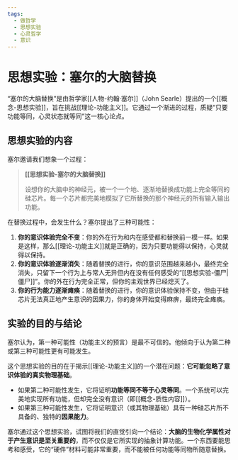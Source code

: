 ```yaml
---
tags:
  - 做哲学
  - 思想实验
  - 心灵哲学
  - 意识
---
```


# 思想实验：塞尔的大脑替换

“塞尔的大脑替换”是由哲学家[[人物-约翰·塞尔]]（John Searle）提出的一个[[概念-思想实验]]，旨在挑战[[理论-功能主义]]。它通过一个渐进的过程，质疑“只要功能等同，心灵状态就等同”这一核心论点。

## 思想实验的内容

塞尔邀请我们想象一个过程：

> **[[思想实验-塞尔的大脑替换]]**
>
> 设想你的大脑中的神经元，被一个一个地、逐渐地替换成功能上完全等同的硅芯片。每一个芯片都完美地模拟了它所替换的那个神经元的所有输入输出功能。

在替换过程中，会发生什么？塞尔提出了三种可能性：

1.  **你的意识体验完全不变**：你的外在行为和内在感受都和替换前一模一样。如果是这样，那么[[理论-功能主义]]就是正确的，因为只要功能得以保持，心灵就得以保持。
2.  **你的意识体验逐渐消失**：随着替换的进行，你的意识范围越来越小，最终完全消失，只留下一个行为上与常人无异但内在没有任何感受的“[[思想实验-僵尸|僵尸]]”。你的外在行为完全正常，但你的主观世界已经熄灭了。
3.  **你的行为能力逐渐瘫痪**：随着替换的进行，你的意识体验保持不变，但由于硅芯片无法真正地产生意识的因果力，你的身体开始变得麻痹，最终完全瘫痪。

## 实验的目的与结论

塞尔认为，第一种可能性（功能主义的预言）是最不可信的。他倾向于认为第二种或第三种可能性更有可能发生。

这个思想实验的目的在于揭示[[理论-功能主义]]的一个潜在问题：**它可能忽略了意识体验的真实物理基础**。

*   如果第二种可能性发生，它将证明**功能等同不等于心灵等同**。一个系统可以完美地实现所有功能，但却完全没有意识（即[[概念-质性内容]]）。
*   如果第三种可能性发生，它将证明意识（或其物理基础）具有一种硅芯片所不具备的、独特的**因果能力**。

塞尔通过这个思想实验，试图将我们的直觉引向一个结论：**大脑的生物化学属性对于产生意识是至关重要的**，而不仅仅是它所实现的抽象计算功能。一个东西要能思考和感受，它的“硬件”材料可能非常重要，而不能被任何功能等同物所随意替换。
